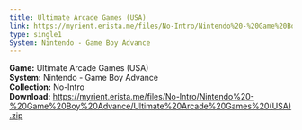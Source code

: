 ```yaml
---
title: Ultimate Arcade Games (USA)
link: https://myrient.erista.me/files/No-Intro/Nintendo%20-%20Game%20Boy%20Advance/Ultimate%20Arcade%20Games%20(USA).zip
type: single1
System: Nintendo - Game Boy Advance
---
```

<b>Game:</b> Ultimate Arcade Games (USA)<br>
<b>System:</b> Nintendo - Game Boy Advance<br>
<b>Collection:</b> No-Intro<br>
<b>Download:</b> https://myrient.erista.me/files/No-Intro/Nintendo%20-%20Game%20Boy%20Advance/Ultimate%20Arcade%20Games%20(USA).zip